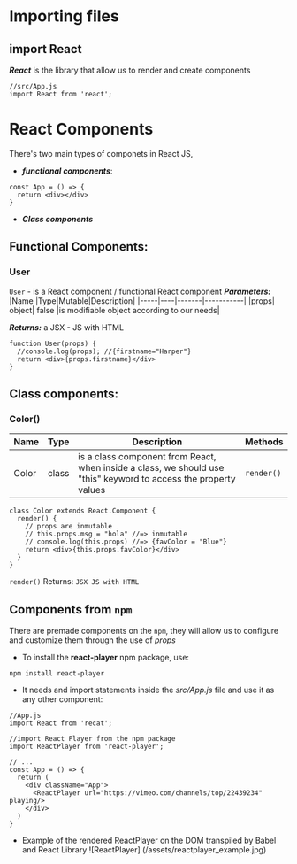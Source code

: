 # Importing files

## import React

***React*** is the library that allow us to render and create components 
```
//src/App.js
import React from 'react';
```

# React Components
There's two main types of componets in React JS,  
- ***functional components***:

```
const App = () => {
  return <div></div>
}
```
- ***Class components***

## Functional Components:

### User
```User``` - is a React component / functional React component
***Parameters:***
|Name	|Type|Mutable|Description|
|-----|----|-------|-----------|
|props|	object| false	|is modifiable object according to our needs|

***Returns:***
a JSX - JS with HTML
 
```
function User(props) {
  //console.log(props); //{firstname="Harper"}
  return <div>{props.firstname}</div>
}
```

## Class components:

### Color()

|Name	|Type|Description|Methods|
|-----|----|-----------|-------|
|Color|	class	|is a class component from React, when inside a class, we should use "this" keyword to access the property values| ```render()``` |


```
class Color extends React.Component {
  render() {
    // props are inmutable
    // this.props.msg = "hola" //=> inmutable
    // console.log(this.props) //=> {favColor = "Blue"}
    return <div>{this.props.favColor}</div>
  }  
}
```
```render()``` Returns: ```JSX JS with HTML```

## Components from ```npm```

There are premade components on the ```npm```, they will allow us to configure and customize them through the use of *props* 
- To install the **react-player** npm package, use:
```
npm install react-player
``` 
- It needs and import statements inside the *src/App.js* file and use it as any other component:
```
//App.js
import React from 'recat';

//import React Player from the npm package
import ReactPlayer from 'react-player';

// ...
const App = () => {
  return (
    <div className="App">
      <ReactPlayer url="https://vimeo.com/channels/top/22439234" playing/>
    </div>
  )
}
```

- Example of the rendered ReactPlayer on the DOM transpiled by Babel and React Library
![ReactPlayer] (/assets/reactplayer_example.jpg) 